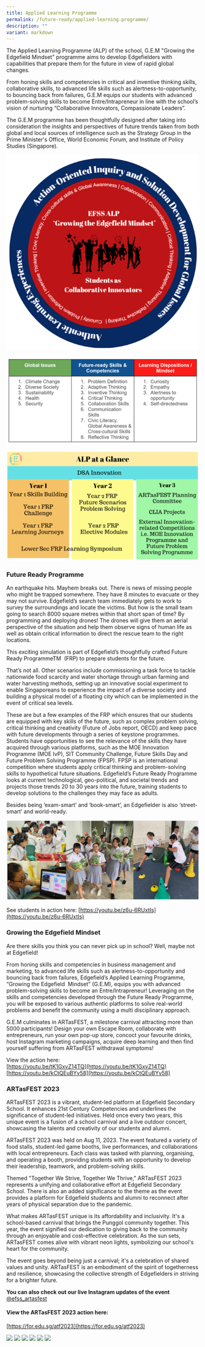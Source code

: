 ```yaml
---
title: Applied Learning Programme
permalink: /future-ready/applied-learning-programme/
description: ""
variant: markdown
---
```

The Applied Learning Programme (ALP) of the school, G.E.M "Growing the Edgefield Mindset"&nbsp;programme aims to develop Edgefielders with capabilities that prepare them for the future in view of rapid global changes.&nbsp;  
  
From honing skills and competencies in critical and inventive thinking skills, collaborative skills, to advanced life skills such as alertness-to-opportunity, to bouncing back from failures, G.E.M equips our students with advanced problem-solving skills to become Entre/Intrapreneur in line with the school’s vision of nurturing “Collaborative Innovators, Compassionate Leaders”.&nbsp;&nbsp;&nbsp;  
  
The G.E.M programme has been thoughtfully designed after taking into consideration the insights and perspectives of future trends taken from both global and local sources of intelligence such as the Strategy Group in the Prime Minister's Office, World Economic Forum, and Institute of Policy Studies (Singapore).

![](/images/ALP_1.PNG)

![](/images/ALP_2.PNG)

![](/images/ALP_3.PNG)

### Future Ready Programme&nbsp;  

An earthquake hits. Mayhem breaks out. There is news of missing people who might be trapped somewhere. They have 8 minutes to evacuate or they may not survive. Edgefield’s search team immediately gets to work to survey the surroundings and locate the victims. But how is the small team going to search 8000 square metres within that short span of time? By programming and deploying drones! The drones will give them an aerial perspective of the situation and help them observe signs of human life as well as obtain critical information to direct the rescue team to the right locations.&nbsp;

This exciting simulation is part of Edgefield’s thoughtfully crafted Future Ready ProgrammeTM&nbsp; (FRP) to prepare students for the future.

That’s not all. Other scenarios include commissioning a task force to tackle nationwide food scarcity and water shortage through urban farming and water harvesting methods, setting up an innovative social experiment to enable Singaporeans to experience the impact of a diverse society and building a physical model of a floating city which can be implemented in the event of critical sea levels.&nbsp;

These are but a few examples of the FRP which ensures that our students are equipped with key skills of the future, such as complex problem solving, critical thinking and creativity (Future of Jobs report, OECD) and keep pace with future developments through a series of keystone programmes. Students have opportunities to see the relevance of the skills they have acquired through various platforms, such as the MOE Innovation Programme (MOE IvP), SIT Community Challenge, Future Skills Day and Future Problem Solving Programme (FPSP). FPSP is an international competition where students apply critical thinking and problem-solving skills to hypothetical future situations. Edgefield’s Future Ready Programme looks at current technological, geo-political, and societal trends and projects those trends 20 to 30 years into the future, training students to develop solutions to the challenges they may face as adults.&nbsp;

Besides being ‘exam-smart’ and ‘book-smart’, an Edgefielder is also ‘street-smart’ and world-ready.

![](/images/Pic%2003.png)

See students in action here: [https://youtu.be/z6u-6RUxtIs](https://youtu.be/z6u-6RUxtIs)&nbsp;

### Growing the Edgefield Mindset

Are there skills you think you can never pick up in school? Well, maybe not at Edgefield!

From honing skills and competencies in business management and marketing, to advanced life skills such as alertness-to-opportunity and bouncing back from failures, Edgefield’s Applied Learning Programme, “Growing the Edgefield&nbsp; Mindset” (G.E.M), equips you with advanced problem-solving skills to become an Entre/Intrapreneur! Leveraging on the skills and competencies developed through the Future Ready Programme, you will be exposed to various authentic platforms to solve real-world problems and benefit the community using a multi disciplinary approach.

G.E.M culminates in ARTasFEST, a milestone carnival attracting more than 5000 participants! Design your own Escape Room, collaborate with entrepreneurs, run your own pop-up store, concoct your favourite drinks, host Instagram marketing campaigns, acquire deep learning and then find yourself suffering from ARTasFEST withdrawal symptoms!

View the action here: <br>
[https://youtu.be/tK1GxvZ14TQ](https://youtu.be/tK1GxvZ14TQ) <br>
[https://youtu.be/kCtQEuBYv58](https://youtu.be/kCtQEuBYv58)

### ARTasFEST 2023

ARTasFEST 2023 is a vibrant, student-led platform at Edgefield Secondary School. It enhances 21st Century Competencies and underlines the significance of student-led initiatives. Held once every two years, this unique event is a fusion of a school carnival and a live outdoor concert, showcasing the talents and creativity of our students and alumni.

ARTasFEST 2023 was held on Aug 11, 2023. The event featured a variety of food stalls, student-led game booths, live performances, and collaborations with local entrepreneurs. Each class was tasked with planning, organising, and operating a booth, providing students with an opportunity to develop their leadership, teamwork, and problem-solving skills. 

Themed "Together We Strive, Together We Thrive," ARTasFEST 2023 represents a unifying and collaborative effort at Edgefield Secondary School. There is also an added significance to the theme as the event provides a platform for Edgefield students and alumni to reconnect after years of physical separation due to the pandemic.

What makes ARTasFEST unique is its affordability and inclusivity. It's a school-based carnival that brings the Punggol community together. This year, the event signified our dedication to giving back to the community through an enjoyable and cost-effective celebration. As the sun sets, ARTasFEST comes alive with vibrant neon lights, symbolizing our school's heart for the community.

The event goes beyond being just a carnival; it's a celebration of shared values and unity. ARTasFEST is an embodiment of the spirit of togetherness and resilience, showcasing the collective strength of Edgefielders in striving for a brighter future.

**You can also check out our live Instagram updates of the event**
[@efss_artasfest](instagram.com/efss_artasfest)

#### View the ARTasFEST 2023 action here:
[https://for.edu.sg/atf2023](https://for.edu.sg/atf2023)

![](https://lh7-us.googleusercontent.com/G-isvQmOXNwLNTzGGYwv5pWmlsINW_LG0xjSPscBj63gbJAKTR6OZIpsYwU3Uy-Gy48D1vdHA3Gw7obNYlq0KzRGfpV81HBZYDkfevBt_3VdopJqBeL_FRaiTdHUGc3WygcMuLkQ6ppPlFGPZhDMsP0MUF_WW4daACYjpKGzChOugVa_T_etBUIjYlebQA)
![](https://lh7-us.googleusercontent.com/inVbRfoTI1kxxXhtUrTxhIBgHRE38yksyIFz9p_nm3fuMBhITIxFmUlxM7NlFWcCZ4HuFM35DrdyrabqJDeC78Dg63o8wdARXthFrkHCkBuJl-wgdYa0zlK_rfw5gH0rdsZNBTGnWJkV02V5hSWHLS9sLI145oods8TV6QlowsmzmD0lY3YKxm73WnCaSQ)
![](https://lh7-us.googleusercontent.com/lYSkK3XUJ6vhSz83XCGjWGLK_JBVzUuYgW7xxvsUbUoDHyDli91A83h_vbVG3MRzrJngzIIONPuDhkDPCAarC2GgQ1EMuEusnUMNWBHq_MFL9tDA0UxI_6f8WywvjK3ly9UHldcjcaLoW_taZFIX-W9yw6bdLonflBxOfHOZrnn937vHPPwO9I6CwLl8CA)
![](https://lh7-us.googleusercontent.com/O7jadOdROHtf2y56P65L3K9n3AyU_iVihu5TxfGDJ0mo8dpYqG_ZBaaM6cDHOdbibUNzINwQA8dCNrrECOcJ3vkywPJQKGj4l2pbIkSi-ztjb1w0uG1dozrf1vLer-f03h2d3_CtdkqBSAgbnOjKtOoIuexkWXMGVpjBEvgY0zyclydHGGZHgETFXe1B_w)
![](https://lh7-us.googleusercontent.com/g5lRjrKcMmWlxZ-x_5A8D9v2392aSjiYrYWlvKpAIo213KVdJ1KEtULZmjGopUpp2pR9xRzukPNTGszE5FeK7pOGocKpm5kYbrMwP2y1GjRsfbd2r59KB--tngmhlU0VKLeY6_J8FOeL9YCMaXW5y8ntf8E7RN1Qtlay3O_gm0vHf-ViVzgcPjNtdwv7SA)
![](https://lh7-us.googleusercontent.com/Y3L_mW7oa5gheEmwY237hs7nFAri6dQ9MjlHTgeKGtPOo48wHWWTEF9HEYOOfnF0VZC-YB8pTle2dpY8l8RZyfwoff3Hb06FLxwJ-I96-bBxbimcLrITWPukzLJanDQsQ_6O1ABB7WyBlcVFGH74JL0fpe2wHZ4nerGOU9GlPh4rzsuN6wwqrKrULnbuXg)